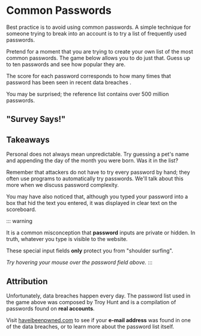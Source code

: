 # Common Passwords

Best practice is to avoid using common passwords. A simple technique for
someone trying to break into an account is to try a list of frequently used
passwords.

Pretend for a moment that you are trying to create your own list of the most
common passwords. The game below allows you to do just that. Guess up to ten
passwords and see how popular they are.

The score for each password corresponds to how many times that password has
been seen in recent data breaches [][1].

You may be surprised; the reference list contains over 500 million passwords.

## "Survey Says!"

<Password-FamilyFeud size="10"/>

## Takeaways

Personal does not always mean unpredictable. Try guessing a pet's name and
appending the day of the month you were born. Was it in the list?

Remember that attackers do not have to try every password by hand; they often
use programs to automatically try passwords. We'll talk about this more when we
discuss password complexity.

You may have also noticed that, although you typed your password into a box
that hid the text you entered, it was displayed in clear text on the
scoreboard.

::: warning

<Password-Hover />

It is a common misconception that **password** inputs are private or hidden. In
truth, whatever you type is visible to the website.

These special input fields **only** protect you from "shoulder surfing".

_Try hovering your mouse over the password field above._
:::


## Attribution

Unfortunately, data breaches happen every day. The password list used in the
game above was composed by Troy Hunt and is a compilation of passwords found on
**real accounts**.

Visit [haveibeenpwned.com] to see if your **e-mail address** was found in one
of the data breaches, or to learn more about the password list itself.


[1]: https://haveibeenpwned.com/Passwords
[haveibeenpwned.com]: https://haveibeenpwned.com/
